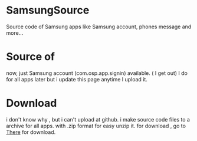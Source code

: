 # SamsungSource
Source code of Samsung apps like Samsung account, phones message and more...
# Source of
now, just Samsung account (com.osp.app.signin) available. ( I get out) I do for all apps later but i update this page anytime I upload it.
# Download
i don't know why , but i can't upload at github. i make source code files to a archive for all apps. with .zip format for easy unzip it.
for download , go to <a href="http://pouyacpu.loxblog.com/page/sourcecode_samsung.html">There</a> for download.
